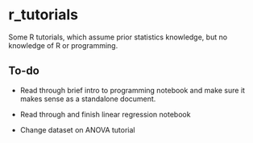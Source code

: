 <!-- #region -->
# r_tutorials
Some R tutorials, which assume prior statistics knowledge, but no knowledge of R or programming.


## To-do

* Read through brief intro to programming notebook and make sure it makes sense as a standalone document.

* Read through and finish linear regression notebook

* Change dataset on ANOVA tutorial
<!-- #endregion -->

